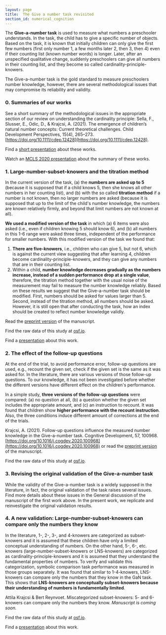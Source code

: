 ```yaml
---
layout: page
title:  The Give a number task revisited
section_id: numerical_cognition
---
```


The **Give-a-number task** is used to measure what numbers a preschooler understands. In the task, the child has to give a specific number of objects. Based on the task, it is known that initially children can only give the first few numbers (first only number 1, a few months later 2, then 3, then 4) even if their counting list (known number words) is longer. Later, after an unspecified qualitative change, suddenly preschoolers can give all numbers in their counting list, and they become so called cardinality-principle-knowers.

The Give-a-number task is the gold standard to measure preschoolers number knowledge, however, there are several methodological issues that may compromise its reliability and validity.

### 0. Summaries of our works

<i class='fa fa-file-text'></i> See a short summary of the methodological issues in the appropriate section of our review on understanding the cardinality principle: Sella, F., Slusser, E., Odic, D., & Krajcsi, A. (2021). The emergence of children’s natural number concepts: Current theoretical challenges. Child Development Perspectives, 15(4), 265–273. [https://doi.org/10.1111/cdep.12428](https://doi.org/10.1111/cdep.12428).

<i class='fa fa-desktop'></i> Find a [short presentation](https://docs.google.com/presentation/d/1owAbT48vQhKDpEwzqBacLeAqK1nn39NauQV_EwTwZsA/edit?usp=sharing) about these works.

<i class='fa fa-file-video-o'></i> Watch an [MCLS 2020 presentation](https://www.youtube.com/watch?v=finJsMHUUKM) about the summary of these works.

### 1. Large-number-subset-knowers and the titration method

In the current version of the task, (a) the **numbers are asked up to 5** (because it is supposed that if a child knows 5, then she knows all other numbers in her counting list), and (b) with the so called **titration method** if a number is not known, then no larger numbers are asked (because it is supposed that up to the limit of the child's number knowledge, the numbers are known relatively firmly, and beyond that limit numbers are not known at all).

**We used a modified version of the task** in which (a) 6 items were also asked (i.e., even if children knowing 5 should know 6), and (b) all numbers in this 1-6 range were asked three times, independent of the performance for smaller numbers. With this modified version of the task we found that:
1. **There are five-knowers**, i.e., children who can give 5, but not 6, which is against the current view suggesting that after learning 4, children become cardinality-principle-knowers, and they can give any numbers that are in their counting list.
2. Within a child, **number knowledge decreases gradually as the numbers increase, instead of a sudden performance drop at a single value**, therefore, the titration method together with the usual noise of the measurement may fail to measure the number knowledge reliably.
Based on these results we suggest that the Give-a-number task should be modified. First, numbers should be asked for values larger than 5. Second, instead of the titration method, all numbers should be asked. However, it is still open that after conducting the task, how an index should be created to reflect number knowledge validly.

<i class='fa fa-file-text'></i> Read the [preprint version](https://osf.io/2kh9s) of the manuscript.

<i class='fa fa-table'></i> Find the raw data of this study at [osf.io](https://osf.io/z28hd/).

<i class='fa fa-desktop'></i> Find a [presentation](https://docs.google.com/presentation/d/1hTaC9UZBgd-6tG6vQ9lPZxOnhCBYCwosbUfs-BSp4YA/edit?usp=sharing) about this work.

### 2. The effect of the follow-up questions

At the end of the trial, to avoid performance error, follow-up questions are used, e.g., recount the given set, check if the given set is the same as it was asked for. In the literature, there are various versions of those follow-up questions. To our knowledge, it has not been investigated before whether the different versions have different effect on the children's performance.

In a simple study, **three versions of the follow-up questions** were compared: (a) no question at all, (b) a question whether the given set includes the appropriate amount, and (c) an instruction to recount. It was found that children show **higher performance with the recount instruction**. Also, the three conditions induce different amount of corrections at the end of the trials.

<i class='fa fa-file-text'></i> Krajcsi, A. (2021). Follow-up questions influence the measured number knowledge in the Give-a-number task. Cognitive Development, 57, 100968. [https://doi.org/10.1016/j.cogdev.2020.100968](https://doi.org/10.1016/j.cogdev.2020.100968) or read the [preprint version](https://psyarxiv.com/fky69) of the manuscript.

<i class='fa fa-table'></i> Find the raw data of this study at [osf.io](https://osf.io/584y3/).

### 3. Revising the original validation of the Give-a-number task

While the validity of the Give-a-number task is a widely supposed in the literature, in fact, the original validation of the task raises several issues. Find more details about these issues in the General discussion of the manuscript of the first work above. In the present work, we replicate and reinvestigate the original validation results.

### 4. A new validation: Large-number-subset-knowers can compare only the numbers they know 

In the literature, 1-, 2-, 3-, and 4-knowers are categorized as subset-knowers and it is assumed that these children have only a limited conceptual understanding of numbers. On the other hand, 5-, 6-, etc. knowers (large-number-subset-knowers or LNS-knowers) are categorized as cardinality-principle-knowers and it is assumed that they understand the fundamental properties of numbers. To verify and validate this categorization, symbolic comparison task performance was measured in those groups separately. It was found that similar to 1-4-knowers, LNS-knowers can compare only the numbers that they know in the GaN task. This shows that **LNS-knowers are conceptually subset-knowers because their understanding of numbers is fundamentally limited**.

<i class='fa fa-file-text'></i> Attila Krajcsi & Bert Reynvoet. Miscategorized subset-knowers: 5- and 6-knowers can compare only the numbers they know. <i>Manuscript is coming soon.</i>

<i class='fa fa-table'></i> Find the raw data of this study at [osf.io](https://osf.io/qj428/).

<i class='fa fa-desktop'></i> Find a [presentation](https://docs.google.com/presentation/d/1w-2WIiYGRQ75L3gq8E_19VJocaYV2bF2f9KxkgHjvlU/edit?usp=sharing) about this work.
